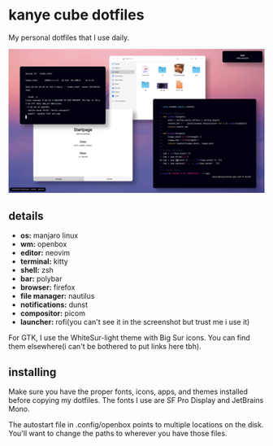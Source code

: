 # kanye cube dotfiles

My personal dotfiles that I use daily. 

![screenshot](/media/screenshot.png)

## details

- **os:** manjaro linux
- **wm:** openbox
- **editor:** neovim
- **terminal:** kitty
- **shell:** zsh
- **bar:** polybar
- **browser:** firefox
- **file manager:** nautilus
- **notifications:** dunst
- **compositor:** picom
- **launcher:** rofi(you can't see it in the screenshot but trust me i use it)

For GTK, I use the WhiteSur-light theme with Big Sur icons. You can find them elsewhere(i can't be bothered to put links here tbh).

## installing

Make sure you have the proper fonts, icons, apps, and themes installed before copying my dotfiles. The fonts I use are SF Pro Display and JetBrains Mono.

The autostart file in .config/openbox points to multiple locations on the disk. You'll want to change the paths to wherever you have those files.
